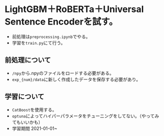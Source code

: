 # LightGBM＋RoBERTa＋Universal Sentence Encoderを試す。
- 前処理は`preprocessing.ipynb`でやる。
- 学習を`train.py`にて行う。

## 前処理について
- `/npy`から.npyのファイルをロードする必要がある。
- `exp_{num}/data`に新しく作成したデータを保存する必要があり。

## 学習について
- `CatBoost`を使用する。
- `optuna`によってハイパーパラメータをチューニングをしてない。（やってみてもいいかも）
- 学習期間 2021-01-01~